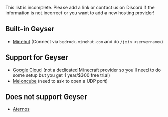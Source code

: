 This list is incomplete. Please add a link or contact us on Discord if the information is not incorrect or you want to add a new hosting provider!

## Built-in Geyser
* [Minehut](https://minehut.com/) (Connect via `bedrock.minehut.com` and do `/join <servername>`)

## Support for Geyser
* [Google Cloud](https://cloud.google.com/) (not a dedicated Minecraft provider so you'll need to do some setup but you get 1 year/$300 free trial)
* [Meloncube](https://www.meloncube.net/) (need to ask to open a UDP port)

## Does not support Geyser
* [Aternos](https://aternos.org/)